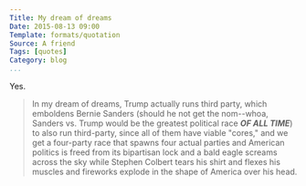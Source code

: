 ```yaml
---
Title: My dream of dreams
Date: 2015-08-13 09:00
Template: formats/quotation
Source: A friend
Tags: [quotes]
Category: blog
...
```


Yes.

> In my dream of dreams, Trump actually runs third party, which emboldens
> Bernie Sanders (should he not get the nom--whoa, Sanders vs. Trump would be
> the greatest political race ***OF ALL TIME***) to also run third-party, since
> all of them have viable "cores," and we get a four-party race that spawns
> four actual parties and American politics is freed from its bipartisan lock
> and a bald eagle screams across the sky while Stephen Colbert tears his shirt
> and flexes his muscles and fireworks explode in the shape of America over his
> head.
